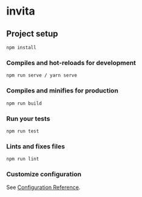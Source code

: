 # invita

## Project setup
```
npm install
```

### Compiles and hot-reloads for development
```
npm run serve / yarn serve
```

### Compiles and minifies for production
```
npm run build
```

### Run your tests
```
npm run test
```

### Lints and fixes files
```
npm run lint
```

### Customize configuration
See [Configuration Reference](https://cli.vuejs.org/config/).

